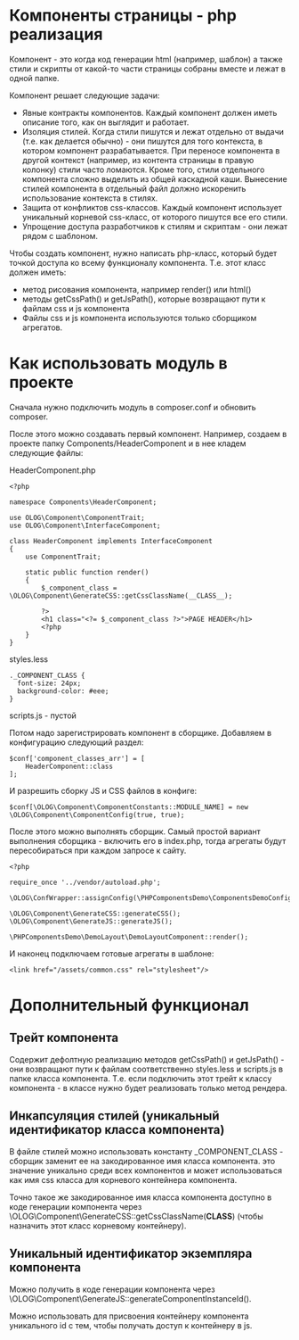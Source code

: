 # Компоненты страницы - php реализация

Компонент - это когда код генерации html (например, шаблон) а также стили и скрипты от какой-то части страницы собраны вместе и лежат в одной папке.

Компонент решает следующие задачи:

- Явные контракты компонентов. Каждый компонент должен иметь описание того, как он выглядит и работает.
- Изоляция стилей. Когда стили пишутся и лежат отдельно от выдачи (т.е. как делается обычно) - они пишутся для того контекста, в котором компонент разрабатывается. При переносе компонента в другой контекст (например, из контента страницы в правую колонку) стили часто ломаются. Кроме того, стили отдельного компонента сложно выделить из общей каскадной каши. Вынесение стилей компонента в отдельный файл должно искоренить использование контекста в стилях.
- Защита от конфликтов css-классов. Каждый компонент использует уникальный корневой css-класс, от которого пишутся все его стили.
- Упрощение доступа разработчиков к стилям и скриптам - они лежат рядом с шаблоном.

Чтобы создать компонент, нужно написать php-класс, который будет точкой доступа ко всему функционалу компонента. Т.е. этот класс должен иметь:

- метод рисования компонента, например render() или html()
- методы getCssPath() и getJsPath(), которые возвращают пути к файлам css и js компонента
- Файлы css и js компонента используются только сборщиком агрегатов.

# Как использовать модуль в проекте

Сначала нужно подключить модуль в composer.conf и обновить composer.

После этого можно создавать первый компонент. Например, создаем в проекте папку Components/HeaderComponent и в нее кладем следующие файлы:

HeaderComponent.php

    <?php

    namespace Components\HeaderComponent;

    use OLOG\Component\ComponentTrait;
    use OLOG\Component\InterfaceComponent;

    class HeaderComponent implements InterfaceComponent
    {
        use ComponentTrait;

        static public function render()
        {
            $_component_class = \OLOG\Component\GenerateCSS::getCssClassName(__CLASS__);

            ?>
            <h1 class="<?= $_component_class ?>">PAGE HEADER</h1>
            <?php
        }
    }

styles.less

    ._COMPONENT_CLASS {
      font-size: 24px;
      background-color: #eee;
    }

scripts.js - пустой

Потом надо зарегистрировать компонент в сборщике. Добавляем в конфигурацию следующий раздел:

    $conf['component_classes_arr'] = [
        HeaderComponent::class
    ];

И разрешить сборку JS и CSS файлов в конфиге:

    $conf[\OLOG\Component\ComponentConstants::MODULE_NAME] = new \OLOG\Component\ComponentConfig(true, true);
    
После этого можно выполнять сборщик. Самый простой вариант выполнения сборщика - включить его в index.php, тогда агрегаты будут пересобираться при каждом запросе к сайту.

    <?php

    require_once '../vendor/autoload.php';

    \OLOG\ConfWrapper::assignConfig(\PHPComponentsDemo\ComponentsDemoConfig::get());

    \OLOG\Component\GenerateCSS::generateCSS();
    \OLOG\Component\GenerateJS::generateJS();

    \PHPComponentsDemo\DemoLayout\DemoLayoutComponent::render();

И наконец подключаем готовые агрегаты в шаблоне:

    <link href="/assets/common.css" rel="stylesheet"/>

# Дополнительный функционал

## Трейт компонента

Содержит дефолтную реализацию методов getCssPath() и getJsPath() - они возвращают пути к файлам соответственно styles.less и scripts.js в папке класса компонента. Т.е. если подключить этот трейт к классу компонента - в классе нужно будет реализовать только метод рендера.

## Инкапсуляция стилей (уникальный идентификатор класса компонента)

В файле стилей можно использовать константу _COMPONENT_CLASS - сборщик заменит ее на закодированное имя класса компонента. это значение уникально среди всех компонентов и может использоваться как имя css класса для корневого контейнера компонента.

Точно такое же закодированное имя класса компонента доступно в коде генерации компонента через \OLOG\Component\GenerateCSS::getCssClassName(__CLASS__) (чтобы назначить этот класс корневому контейнеру).

## Уникальный идентификатор экземпляра компонента

Можно получить в коде генерации компонента через \OLOG\Component\GenerateJS::generateComponentInstanceId().

Можно использовать для присвоения контейнеру компонента уникального id с тем, чтобы получать доступ к контейнеру в js.
